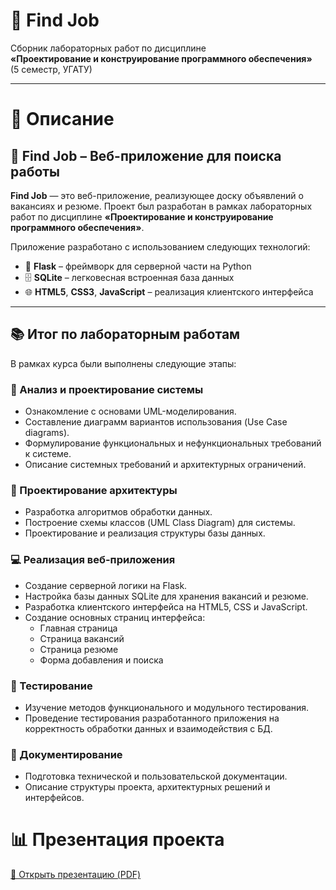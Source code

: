 # 🧠 Find Job

Сборник лабораторных работ по дисциплине  
**«Проектирование и конструирование программного обеспечения»**  
(5 семестр, УГАТУ)

---

# 📘 Описание


## 🧩 Find Job – Веб-приложение для поиска работы

**Find Job** — это веб-приложение, реализующее доску объявлений о вакансиях и резюме. Проект был разработан в рамках лабораторных работ по дисциплине **«Проектирование и конструирование программного обеспечения»**.  

Приложение разработано с использованием следующих технологий:
- 🐍 **Flask** – фреймворк для серверной части на Python
- 🗄️ **SQLite** – легковесная встроенная база данных
- 🌐 **HTML5**, **CSS3**, **JavaScript** – реализация клиентского интерфейса

---

## 📚 Итог по лабораторным работам

В рамках курса были выполнены следующие этапы:

### 📌 Анализ и проектирование системы
- Ознакомление с основами UML-моделирования.
- Составление диаграмм вариантов использования (Use Case diagrams).
- Формулирование функциональных и нефункциональных требований к системе.
- Описание системных требований и архитектурных ограничений.

### 🧠 Проектирование архитектуры
- Разработка алгоритмов обработки данных.
- Построение схемы классов (UML Class Diagram) для системы.
- Проектирование и реализация структуры базы данных.

### 💻 Реализация веб-приложения
- Создание серверной логики на Flask.
- Настройка базы данных SQLite для хранения вакансий и резюме.
- Разработка клиентского интерфейса на HTML5, CSS и JavaScript.
- Создание основных страниц интерфейса:
  - Главная страница
  - Страница вакансий
  - Страница резюме
  - Форма добавления и поиска

### 🧪 Тестирование
- Изучение методов функционального и модульного тестирования.
- Проведение тестирования разработанного приложения на корректность обработки данных и взаимодействия с БД.

### 📄 Документирование
- Подготовка технической и пользовательской документации.
- Описание структуры проекта, архитектурных решений и интерфейсов.

# 📊 Презентация проекта

[📄 Открыть презентацию (PDF)](./presentation.pdf)
